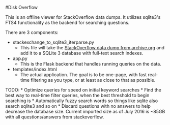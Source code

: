 #Disk Overflow

This is an offline viewer for StackOverflow data dumps. It utilizes sqlite3's FTS4 functionality as
the backend for searching questions.

There are 3 components:
* stackexchange_to_sqlite3_iterparse.py
    * This file will take the [StackOverflow data dump from
      archive.org](https://archive.org/details/stackexchange) and add it to a SQLite 3 database with
      full-text search indexes.
* app.py
    * This is the Flask backend that handles running queries on the data.
* templates/index.html
    * The actual application. The goal is to be one-page, with fast real-time filtering as you type,
      or at least as close to that as possible.


TODO:
    * Optimize queries for speed on initial keyword searches
    * Find the best way to real-time filter queries, when the best threshold to begin searching is
    * Automatically fuzzy search words so things like sqlite also search sqlite3 and so on
    * Discard questions with no answers to help decrease the database size. Current imported size as
      of July 2016 is ~85GB with all questions/answers from stackoverflow.
